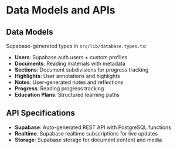 # Data Models and APIs

## Data Models

Supabase-generated types in `src/lib/database.types.ts`:

- **Users**: Supabase auth.users + custom profiles
- **Documents**: Reading materials with metadata
- **Sections**: Document subdivisions for progress tracking
- **Highlights**: User annotations and highlights
- **Notes**: User-generated notes and reflections
- **Progress**: Reading progress tracking
- **Education Plans**: Structured learning paths

## API Specifications

- **Supabase**: Auto-generated REST API with PostgreSQL functions
- **Realtime**: Supabase realtime subscriptions for live updates
- **Storage**: Supabase storage for document content and media
